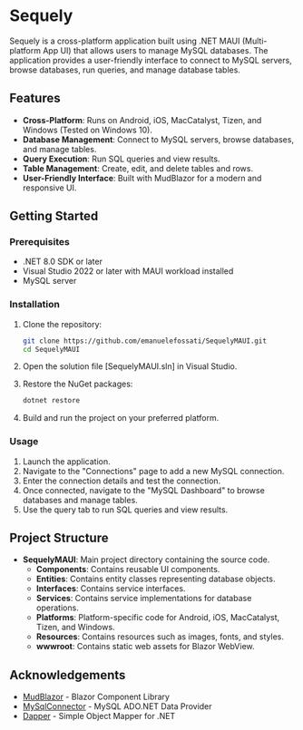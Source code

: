 # Sequely

Sequely is a cross-platform application built using .NET MAUI (Multi-platform App UI) that allows users to manage MySQL databases. The application provides a user-friendly interface to connect to MySQL servers, browse databases, run queries, and manage database tables.

## Features

- **Cross-Platform**: Runs on Android, iOS, MacCatalyst, Tizen, and Windows (Tested on Windows 10).
- **Database Management**: Connect to MySQL servers, browse databases, and manage tables.
- **Query Execution**: Run SQL queries and view results.
- **Table Management**: Create, edit, and delete tables and rows.
- **User-Friendly Interface**: Built with MudBlazor for a modern and responsive UI.

## Getting Started

### Prerequisites

- .NET 8.0 SDK or later
- Visual Studio 2022 or later with MAUI workload installed
- MySQL server

### Installation

1. Clone the repository:

   ```sh
   git clone https://github.com/emanuelefossati/SequelyMAUI.git
   cd SequelyMAUI
   ```

2. Open the solution file [SequelyMAUI.sln] in Visual Studio.

3. Restore the NuGet packages:

   ```sh
   dotnet restore
   ```

4. Build and run the project on your preferred platform.

### Usage

1. Launch the application.
2. Navigate to the "Connections" page to add a new MySQL connection.
3. Enter the connection details and test the connection.
4. Once connected, navigate to the "MySQL Dashboard" to browse databases and manage tables.
5. Use the query tab to run SQL queries and view results.

## Project Structure

- **SequelyMAUI**: Main project directory containing the source code.
  - **Components**: Contains reusable UI components.
  - **Entities**: Contains entity classes representing database objects.
  - **Interfaces**: Contains service interfaces.
  - **Services**: Contains service implementations for database operations.
  - **Platforms**: Platform-specific code for Android, iOS, MacCatalyst, Tizen, and Windows.
  - **Resources**: Contains resources such as images, fonts, and styles.
  - **wwwroot**: Contains static web assets for Blazor WebView.

## Acknowledgements

- [MudBlazor](https://mudblazor.com/) - Blazor Component Library
- [MySqlConnector](https://mysqlconnector.net/) - MySQL ADO.NET Data Provider
- [Dapper](https://dapperlib.github.io/Dapper/) - Simple Object Mapper for .NET
